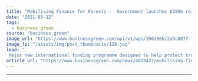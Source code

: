 ```yaml
---
title: "Mobilising Finance for Forests -  Government launches £150m rainforest protection push"
date: "2021-03-12"
tags: 
  - business green
source: "business green"
image_url: "https://www.businessgreen.com/api/v1/wps/396286b/2a9c8077-f6cb-445e-a52d-5b35080ea3c1/3/indonesia-rainforest-c-185x114.jpg"
image_fp: "/assets/img/post_thumbnails/128.jpg"
lead: "
 Major new international funding programme designed to help protect tropical rainforests and catalyse £850m of private sector investment ..."
article_url: "https://www.businessgreen.com/news/4028427/mobilising-finance-forests-government-launches-gbp150m-rainforest-protection-push"
---
```


---

